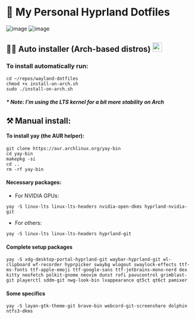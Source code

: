 # 🚀 My Personal Hyprland Dotfiles 
![image](https://user-images.githubusercontent.com/45101400/233688723-13b4694d-e59b-4d26-bbf9-8aef4dec166f.png)
![image](https://user-images.githubusercontent.com/45101400/233689341-0326465f-f358-425e-9ac2-35c85792cbaf.png)

## 👨‍💻 Auto installer (Arch-based distros) <img src="https://user-images.githubusercontent.com/45101400/233601358-786e991a-698f-4753-a7c6-4280dd9c4fd3.png" width="25"/> 
### To install automatically run:

```
cd ~/repos/wayland-dotfiles
chmod +x install-on-arch.sh
sudo ./install-on-arch.sh
```
##### * Note: I'm using the LTS kernel for a bit more stability on Arch
## ⚒️ Manual install:
#### To install yay (the AUR helper):

```
git clone https://aur.archlinux.org/yay-bin
cd yay-bin
makepkg -si
cd ..
rm -rf yay-bin
```

#### Necessary packages:

* For NVIDIA GPUs: 
```
yay -S linux-lts linux-lts-headers nvidia-open-dkms hyprland-nvidia-git 
```

* For others:
```
yay -S linux-lts linux-lts-headers hyprland-git
```

#### Complete setup packages

```
yay -S xdg-desktop-portal-hyprland-git waybar-hyprland-git wl-clipboard wf-recorder hyprpicker swaybg wlogout swaylock-effects ttf-ms-fonts ttf-apple-emoji ttf-google-sans ttf-jetbrains-mono-nerd dex kitty neofetch polkit-gnome neovim dunst rofi pavucontrol grimblast-git playerctl sddm-git nwg-look-bin lxappearance qt5ct qt6ct pamixer
```

#### Some specifics
```
yay -S layan-gtk-theme-git brave-bin webcord-git-screenshare dolphin ntfs3-dkms
```
